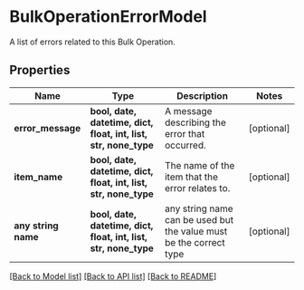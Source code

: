 # BulkOperationErrorModel

A list of errors related to this Bulk Operation.

## Properties
Name | Type | Description | Notes
------------ | ------------- | ------------- | -------------
**error_message** | **bool, date, datetime, dict, float, int, list, str, none_type** | A message describing the error that occurred. | [optional] 
**item_name** | **bool, date, datetime, dict, float, int, list, str, none_type** | The name of the item that the error relates to. | [optional] 
**any string name** | **bool, date, datetime, dict, float, int, list, str, none_type** | any string name can be used but the value must be the correct type | [optional]

[[Back to Model list]](../README.md#documentation-for-models) [[Back to API list]](../README.md#documentation-for-api-endpoints) [[Back to README]](../README.md)


